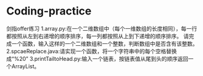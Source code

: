# Coding-practice
剑指offer练习
1.array.py:在一个二维数组中（每个一维数组的长度相同），每一行都按照从左到右递增的顺序排序，每一列都按照从上到下递增的顺序排序。
请完成一个函数，输入这样的一个二维数组和一个整数，判断数组中是否含有该整数。
2.spcaeReplace.java:请实现一个函数，将一个字符串中的每个空格替换成“%20”
3.printTailtoHead.py:输入一个链表，按链表值从尾到头的顺序返回一个ArrayList。
